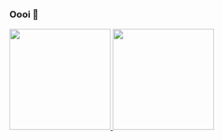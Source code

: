 ### Oooi 👋
<div>
<a href="https://github.com/henrickva/github-readme-stats">
  <img height="180em" src="https://github-readme-stats.vercel.app/api?username=henrickva&show_icons=true&theme=dark" />
  <img height="180em" src="https://github-readme-stats.vercel.app/api/top-langs/?username=henrickva&layout=compact&theme=dark" />
</a>  
</div>

